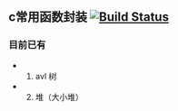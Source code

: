 ## c常用函数封装 [![Build Status](https://travis-ci.org/dingjingmaster/library.svg?branch=master)](https://travis-ci.org/dingjingmaster/library)

### 目前已有
- 1. avl 树
- 2. 堆（大小堆）
